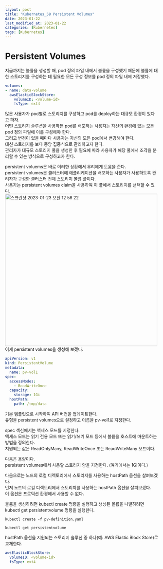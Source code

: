 ```yaml
---
layout: post
title: "Kubernetes_58 Persistent Volumes"
date: 2023-01-22
last_modified_at: 2023-01-22
categories: [Kubernetes]
tags: [Kubernetes]
---
```


# Persistent Volumes

지금까지는 볼륨을 생성할 때, pod 정의 파일 내에서 볼륨을 구성했기 때문에 볼륨에 대한 스토리지를 구성하는 데 필요한 모든 구성 정보를 pod 정의 파일 내에 저장했다.   
```yml
volumes:
- name: data-volume
  awsElasticBlockStore:
    volumeID: <volume-id>
    fsType: ext4
```

많은 사용자가 pod별로 스토리지를 구성하고 pod를 deploy하는 대규모 환경이 있다고 하자.   
어떤 스토리지 솔루션을 사용하든 pod를 배포하는 사용자는 자신의 환경에 있는 모든 pod 정의 파일에 이를 구성해야 한다.   
그리고 변경이 있을 때마다 사용자는 자신의 모든 pod에서 변경해야 한다.   
대신 스토리지를 보다 중앙 집중식으로 관리하고자 한다.   
관리자가 대규모 스토리지 풀을 생성한 후 필요에 따라 사용자가 해당 풀에서 조각을 분리할 수 있는 방식으로 구성하고자 한다.   

persistent voluems은 바로 이러한 상황에서 우리에게 도움을 준다.   
persistent volumes은 클러스터에 애플리케이션을 배포하는 사용자가 사용하도록 관리자가 구성한 클러스터 전체 스토리지 볼륨 풀이다.   
사용자는 persistent volumes claim을 사용하여 이 풀에서 스토리지를 선택할 수 있다.   
<img width="500" alt="스크린샷 2023-01-23 오전 12 58 22" src="https://user-images.githubusercontent.com/83587720/213925764-d134af87-6ac3-408f-bcd6-d11a90417890.png">   
이제 persistent volumes을 생성해 보겠다.   
```yml
apiVersion: v1
kind: PersistentVolume
metadata:
  name: pv-vol1
spec:
  accessModes:
    - ReadWriteOnce
  capacity:
    storage: 1Gi
  hostPath:
    path: /tmp/data
```
기본 템플릿으로 시작하여 API 버전을 업데이트한다.   
유형을 persistent volumes으로 설정하고 이름을 pv-vol1로 지정한다.   

spec 섹션에서는 액세스 모드를 지정한다.   
액세스 모드는 읽기 전용 모드 또는 읽기/쓰기 모드 등에서 볼륨을 호스트에 마운트하는 방법을 정의한다.   
지원되는 값은 ReadOnlyMany, ReadWriteOnce 또는 ReadWriteMany 모드이다.   

다음은 용량이다.   
persistent volumes에서 사용할 스토리지 양을 지정한다. (여기에서는 1Gi이다.)   

다음으로는 노드의 로컬 디렉토리에서 스토리지를 사용하는 hostPath 옵션을 살펴보겠다.   
먼저 노드의 로컬 디렉토리에서 스토리지를 사용하는 hostPath 옵션을 살펴보겠다.   
이 옵션은 프로덕션 환경에서 사용할 수 없다.   

볼륨을 생성하려면 kubectl create 명령을 실행하고 생성된 볼륨을 나열하려면 kubectl get persistentvolume 명령을 실행한다.   
```
kubectl create -f pv-definition.yaml

kubectl get persistentvolume
```

hostPath 옵션을 지원되는 스토리지 솔루션 중 하나(예: AWS Elastic Block Store)로 교체한다.   
```yml
awsElasticBlockStore:
  volumeID: <volume-id>
  fsType: ext4
```
